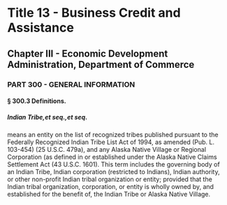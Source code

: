 
# Title 13 - Business Credit and Assistance
## Chapter III - Economic Development Administration, Department of Commerce
### PART 300 - GENERAL INFORMATION
#### § 300.3 Definitions.
##### Indian Tribe,et seq.,et seq.

means an entity on the list of recognized tribes published pursuant to the Federally Recognized Indian Tribe List Act of 1994, as amended (Pub. L. 103-454) (25 U.S.C. 479a), and any Alaska Native Village or Regional Corporation (as defined in or established under the Alaska Native Claims Settlement Act (43 U.S.C. 1601). This term includes the governing body of an Indian Tribe, Indian corporation (restricted to Indians), Indian authority, or other non-profit Indian tribal organization or entity; provided that the Indian tribal organization, corporation, or entity is wholly owned by, and established for the benefit of, the Indian Tribe or Alaska Native Village.

